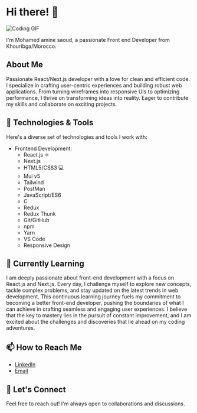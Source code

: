 # Hi there! 👋

![Coding GIF](https://media.giphy.com/media/ZVik7pBtu9dNS/giphy.gif)

I'm Mohamed amine saoud, a passionate Front end Developer from Khouribga/Morocco.

## About Me

Passionate React/Next.js developer with a love for clean and efficient code. I specialize in crafting user-centric experiences and building robust web applications. From turning wireframes into responsive UIs to optimizing performance, I thrive on transforming ideas into reality. Eager to contribute my skills and collaborate on exciting projects.

## 🔧 Technologies & Tools

Here's a diverse set of technologies and tools I work with:

- Frontend Development:
  - React.js ⚛
  - Next.js 
  - HTML5/CSS3 💻
  - Mui v5
  - Tailwind
  - PostMan
  - JavaScript/ES6 
  - C
  - Redux 
  - Redux Thunk
  - Git/GitHub 
  - npm 
  - Yarn 
  - VS Code 
  - Responsive Design 

## 🌱 Currently Learning

I am deeply passionate about front-end development with a focus on React.js and Next.js. Every day, I challenge myself to explore new concepts, tackle complex problems, and stay updated on the latest trends in web development. This continuous learning journey fuels my commitment to becoming a better front-end developer, pushing the boundaries of what I can achieve in crafting seamless and engaging user experiences. I believe that the key to mastery lies in the pursuit of constant improvement, and I am excited about the challenges and discoveries that lie ahead on my coding adventures.

## 📫 How to Reach Me

- [LinkedIn](https://www.linkedin.com/in/mohamed-amine-saoud-63ab12249/)
- [Email](mailto:medaminesaoud8020@gmail.com)

## 🤝 Let's Connect

Feel free to reach out! I'm always open to collaborations and discussions.

